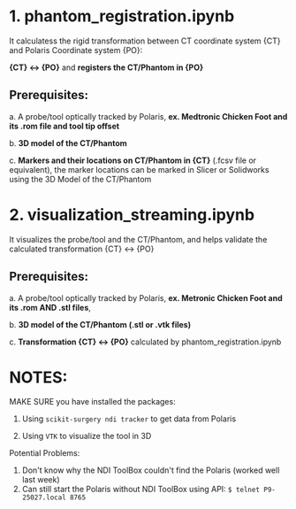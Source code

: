 # **1. phantom_registration.ipynb**

It calculatess the rigid transformation between CT coordinate system {CT} and Polaris Coordinate system {PO}: 

**{CT} <-> {PO}** 
and **registers the CT/Phantom in {PO}**

## Prerequisites: 
a. A probe/tool optically tracked by Polaris, **ex. Medtronic Chicken Foot and its .rom file and tool tip offset**

b. **3D model of the CT/Phantom**

c. **Markers and their locations on CT/Phantom in {CT}** (.fcsv file or equivalent), the marker locations can be marked in Slicer or Solidworks using the 3D Model of the CT/Phantom

# **2. visualization_streaming.ipynb**

It visualizes the probe/tool and the CT/Phantom,
and helps validate the calculated transformation {CT} <-> {PO}

## Prerequisites:
a. A probe/tool optically tracked by Polaris, **ex. Metronic Chicken Foot and its .rom AND .stl files**,

b. **3D model of the CT/Phantom (.stl or .vtk files)**

c. **Transformation {CT} <-> {PO}** calculated by phantom_registration.ipynb

# NOTES:

MAKE SURE you have installed the packages:
1. Using `scikit-surgery ndi tracker` to get data from Polaris

2. Using `VTK` to visualize the tool in 3D

Potential Problems:
1. Don't know why the NDI ToolBox couldn't find the Polaris (worked well last week)
2. Can still start the Polaris without NDI ToolBox using API:
`$ telnet P9-25027.local 8765`
